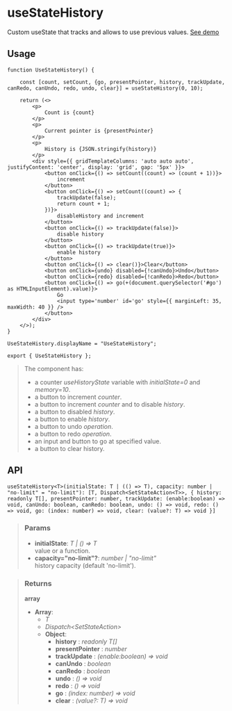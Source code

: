 # useStateHistory
Custom useState that tracks and allows to use previous values. [See demo](https://react-tools.ndria.dev/#/hooks/state/useStateHistory)

## Usage

```tsx
function UseStateHistory() {

	const [count, setCount, {go, presentPointer, history, trackUpdate, canRedo, canUndo, redo, undo, clear}] = useStateHistory(0, 10);

	return (<>
		<p>
			Count is {count}
		</p>
		<p>
			Current pointer is {presentPointer}
		</p>
		<p>
			History is {JSON.stringify(history)}
		</p>
		<div style={{ gridTemplateColumns: 'auto auto auto', justifyContent: 'center', display: 'grid', gap: '5px' }}>
			<button onClick={() => setCount((count) => (count + 1))}>
				increment
			</button>
			<button onClick={() => setCount((count) => {
				trackUpdate(false);
				return count + 1;
			})}>
				disableHistory and increment
			</button>
			<button onClick={() => trackUpdate(false)}>
				disable history
			</button>
			<button onClick={() => trackUpdate(true)}>
				enable history
			</button>
			<button onClick={() => clear()}>Clear</button>
			<button onClick={undo} disabled={!canUndo}>Undo</button>
			<button onClick={redo} disabled={!canRedo}>Redo</button>
			<button onClick={() => go(+(document.querySelector('#go') as HTMLInputElement).value)}>
				Go
				<input type='number' id='go' style={{ marginLeft: 35, maxWidth: 40 }} />
			</button>
		</div>
	</>);
}

UseStateHistory.displayName = "UseStateHistory";

export { UseStateHistory };

```

> The component has:
> - a counter _useHistoryState_ variable with _initialState=0_ and _memory=10_.
> - a button to increment _counter_.
> - a button to increment _counter_ and to disable _history_.
> - a button to disabled _history_.
> - a button to enable _history_.
> - a button to undo _operation_.
> - a button to redo _operation_.
> - an input and button to go at specified value.
> - a button to clear history.


## API

```tsx
useStateHistory<T>(initialState: T | (() => T), capacity: number | "no-limit" = "no-limit"): [T, Dispatch<SetStateAction<T>>, { history: readonly T[], presentPointer: number, trackUpdate: (enable:boolean) => void, canUndo: boolean, canRedo: boolean, undo: () => void, redo: () => void, go: (index: number) => void, clear: (value?: T) => void }]
```


> ### Params
>
> - __initialState__: _T | () => T_  
value or a function.
> - __capacity="no-limit"?__: _number | "no-limit"_  
history capacity (default 'no-limit').
>



> ### Returns
>
> __array__
> - __Array__:  
>     - _T_  
>     - _Dispatch<SetStateAction<T>>_  
>     - __Object__:  
>         - __history__ : _readonly T[]_  
>         - __presentPointer__ : _number_  
>         - __trackUpdate__ : _(enable:boolean) => void_  
>         - __canUndo__ : _boolean_  
>         - __canRedo__ : _boolean_  
>         - __undo__ : _() => void_  
>         - __redo__ : _() => void_  
>         - __go__ : _(index: number) => void_  
>         - __clear__ : _(value?: T) => void_  
>